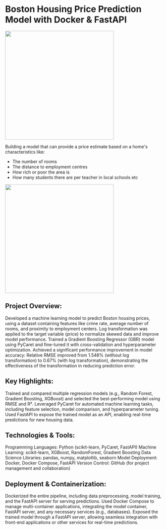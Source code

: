 # Boston Housing Price Prediction Model with Docker & FastAPI

<img src=https://i.imgur.com/WKQ0nH2.jpg height=350>

Building a model that can provide a price estimate based on a home's characteristics like:
* The number of rooms
* The distance to employment centres
* How rich or poor the area is
* How many students there are per teacher in local schools etc

<img src=https://i.imgur.com/WfUSSP7.png height=350>



## Project Overview:

Developed a machine learning model to predict Boston housing prices, using a dataset containing features like crime rate, average number of rooms, and proximity to employment centers.
Log transformation was applied to the target variable (price) to normalize skewed data and improve model performance.
Trained a Gradient Boosting Regressor (GBR) model using PyCaret and fine-tuned it with cross-validation and hyperparameter optimization.
Achieved a significant performance improvement in model accuracy:
Relative RMSE improved from 1.548% (without log transformation) to 0.67% (with log transformation), demonstrating the effectiveness of the transformation in reducing prediction error.

## Key Highlights:

Trained and compared multiple regression models (e.g., Random Forest, Gradient Boosting, XGBoost) and selected the best-performing model using RMSE and R².
Leveraged PyCaret for automated machine learning tasks, including feature selection, model comparison, and hyperparameter tuning.
Used FastAPI to expose the trained model as an API, enabling real-time predictions for new housing data.

## Technologies & Tools:

Programming Languages: Python (scikit-learn, PyCaret, FastAPI)
Machine Learning: scikit-learn, XGBoost, RandomForest, Gradient Boosting
Data Science Libraries: pandas, numpy, matplotlib, seaborn
Model Deployment: Docker, Docker Compose, FastAPI
Version Control: GitHub (for project management and collaboration)

## Deployment & Containerization:

Dockerized the entire pipeline, including data preprocessing, model training, and the FastAPI server for serving predictions.
Used Docker Compose to manage multi-container applications, integrating the model container, FastAPI server, and any necessary services (e.g., databases).
Exposed the trained model through a FastAPI server, allowing seamless integration with front-end applications or other services for real-time predictions.
